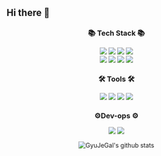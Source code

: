 ## Hi there 👋

<div align=center>
   
   ### 📚 Tech Stack 📚
   <div align=center>
      <img src="https://img.shields.io/badge/java-%23ED8B00.svg?style=for-the-badge&logo=java&logoColor=white">
      <img src="https://img.shields.io/badge/spring-%236DB33F.svg?style=for-the-badge&logo=spring&logoColor=white">
      <img src="https://img.shields.io/badge/spring security-%236DB33F.svg?style=for-the-badge&logo=spring security&logoColor=white">
      <img src="https://img.shields.io/badge/JWT-black?style=for-the-badge&logo=JSON%20web%20tokens" />
   </div>

   
   <div align=center>
      <img src="https://img.shields.io/badge/mysql-%2300f.svg?style=for-the-badge&logo=mysql&logoColor=white">
      <img src="https://img.shields.io/badge/postgresql-%23316192.svg?style=for-the-badge&logo=postgresql&logoColor=white">
      <img src="https://img.shields.io/badge/Linux-FCC624?style=for-the-badge&logo=linux&logoColor=black" />
      <img src="https://img.shields.io/badge/r-%23276DC3.svg?style=for-the-badge&logo=r&logoColor=white">
   </div>

   
  ### 🛠 Tools 🛠
  <div align=center>
    <img src="https://img.shields.io/badge/IntelliJ IDEA-000000.svg?style=for-the-badge&logo=intellij-idea&logoColor=white">
    <img src="https://img.shields.io/badge/Datagrip-000000.svg?style=for-the-badge&logo=datagrip&logoColor=white">
    <img src="https://img.shields.io/badge/RStudio-4285F4?style=for-the-badge&logo=rstudio&logoColor=white">
    <img src="https://img.shields.io/badge/Visual%20Studio-5C2D91.svg?style=for-the-badge&logo=visual-studio&logoColor=white" />
  </div>

   
  ### ⚙️Dev-ops ⚙️
  <div align=center>
    <img src="https://img.shields.io/badge/AWS-%23FF9900.svg?style=for-the-badge&logo=amazon-aws&logoColor=white">
    <img src="https://img.shields.io/badge/nginx-%23009639.svg?style=for-the-badge&logo=nginx&logoColor=white" />
  </div>
   
![GyuJeGal's github stats](https://github-readme-stats.vercel.app/api?username=GyuJeGal&show_icons=true&theme=radical)   
  
</div>
